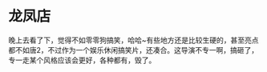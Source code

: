 # 龙凤店

晚上去看了下，觉得不如零零狗搞笑，哈哈~有些地方还是比较生硬的，甚至亮点都不如唐2，不过作为一个娱乐休闲搞笑片，还凑合。这导演不专一啊，搞砸了，专一走某个风格应该会更好，各种都有，毁了。
